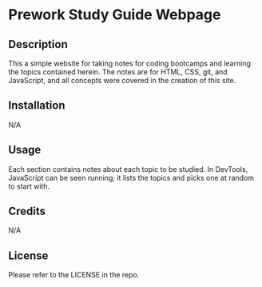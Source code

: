 # Prework Study Guide Webpage

## Description

This a simple website for taking notes for coding bootcamps and learning the topics contained herein. The notes are for HTML, CSS, git, and JavaScript, and all concepts were covered in the creation of this site.

## Installation

N/A

## Usage

Each section contains notes about each topic to be studied. In DevTools, JavaScript can be seen running; it lists the topics and picks one at random to start with.

## Credits

N/A

## License

Please refer to the LICENSE in the repo.